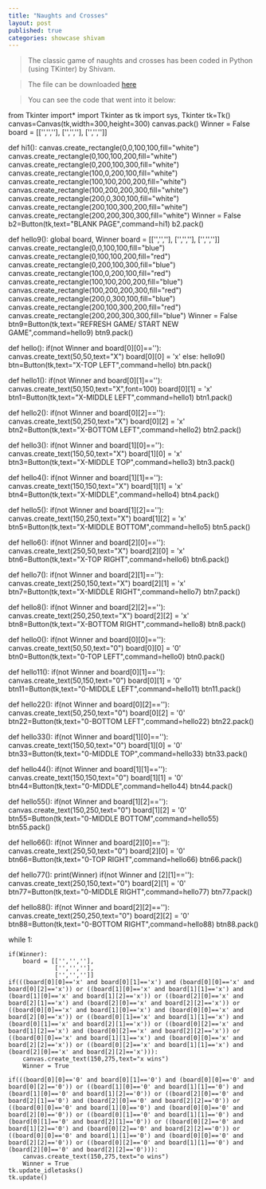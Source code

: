 ```yaml
---
title: "Naughts and Crosses"
layout: post
published: true
categories: showcase shivam
---
```


> The classic game of naughts and crosses has been coded in Python (using TKinter) by Shivam.

> The file can be downloaded [here](/files/showcase/Shivam/Python_naughts_and_crosses.py)

> You can see the code that went into it below:

from Tkinter import*
import Tkinter as tk
import sys, Tkinter
tk=Tk()
canvas=Canvas(tk,width=300,height=300)
canvas.pack()
Winner = False
board = [['','',''],
         ['','',''],
         ['','','']]

def hi1():
    canvas.create_rectangle(0,0,100,100,fill="white")
    canvas.create_rectangle(0,100,100,200,fill="white")
    canvas.create_rectangle(0,200,100,300,fill="white")
    canvas.create_rectangle(100,0,200,100,fill="white")
    canvas.create_rectangle(100,100,200,200,fill="white")
    canvas.create_rectangle(100,200,200,300,fill="white")
    canvas.create_rectangle(200,0,300,100,fill="white")
    canvas.create_rectangle(200,100,300,200,fill="white")
    canvas.create_rectangle(200,200,300,300,fill="white")
    Winner = False
b2=Button(tk,text="BLANK PAGE",command=hi1)
b2.pack()

def hello9():
    global board, Winner
    board = [['','',''],
             ['','',''],
             ['','','']]
    canvas.create_rectangle(0,0,100,100,fill="blue")
    canvas.create_rectangle(0,100,100,200,fill="red")
    canvas.create_rectangle(0,200,100,300,fill="blue")
    canvas.create_rectangle(100,0,200,100,fill="red")
    canvas.create_rectangle(100,100,200,200,fill="blue")
    canvas.create_rectangle(100,200,200,300,fill="red")
    canvas.create_rectangle(200,0,300,100,fill="blue")
    canvas.create_rectangle(200,100,300,200,fill="red")
    canvas.create_rectangle(200,200,300,300,fill="blue")
    Winner = False
btn9=Button(tk,text="REFRESH GAME/ START NEW GAME",command=hello9)
btn9.pack()

def hello():
    if(not Winner and board[0][0]==''):
       canvas.create_text(50,50,text="X")
       board[0][0] = 'x'
    else:
        hello9()
btn=Button(tk,text="X-TOP LEFT",command=hello)
btn.pack()

def hello1():
    if(not Winner and board[0][1]==''):
      canvas.create_text(50,150,text="X",font=100)
      board[0][1] = 'x'
btn1=Button(tk,text="X-MIDDLE LEFT",command=hello1)
btn1.pack()

def hello2():
    if(not Winner and board[0][2]==''):
      canvas.create_text(50,250,text="X")
      board[0][2] = 'x'
btn2=Button(tk,text="X-BOTTOM LEFT",command=hello2)
btn2.pack()

def hello3():
    if(not Winner and board[1][0]==''):
      canvas.create_text(150,50,text="X")
      board[1][0] = 'x'
btn3=Button(tk,text="X-MIDDLE TOP",command=hello3)
btn3.pack()

def hello4():
    if(not Winner and board[1][1]==''):
      canvas.create_text(150,150,text="X")
      board[1][1] = 'x'
btn4=Button(tk,text="X-MIDDLE",command=hello4)
btn4.pack()

def hello5():
    if(not Winner and board[1][2]==''):
      canvas.create_text(150,250,text="X")
      board[1][2] = 'x'
btn5=Button(tk,text="X-MIDDLE BOTTOM",command=hello5)
btn5.pack()

def hello6():
    if(not Winner and board[2][0]==''):
      canvas.create_text(250,50,text="X")
      board[2][0] = 'x'
btn6=Button(tk,text="X-TOP RIGHT",command=hello6)
btn6.pack()

def hello7():
    if(not Winner and board[2][1]==''):
      canvas.create_text(250,150,text="X")
      board[2][1] = 'x'
btn7=Button(tk,text="X-MIDDLE RIGHT",command=hello7)
btn7.pack()

def hello8():
    if(not Winner and board[2][2]==''):
      canvas.create_text(250,250,text="X")
      board[2][2] = 'x'
btn8=Button(tk,text="X-BOTTOM RIGHT",command=hello8)
btn8.pack()

def hello0():
    if(not Winner and board[0][0]==''):
      canvas.create_text(50,50,text="0")
      board[0][0] = '0'
btn0=Button(tk,text="0-TOP LEFT",command=hello0)
btn0.pack()

def hello11():
    if(not Winner and board[0][1]==''):
      canvas.create_text(50,150,text="0")
      board[0][1] = '0'
btn11=Button(tk,text="0-MIDDLE LEFT",command=hello11)
btn11.pack()

def hello22():
    if(not Winner and board[0][2]==''):
      canvas.create_text(50,250,text="0")
      board[0][2] = '0'
btn22=Button(tk,text="0-BOTTOM LEFT",command=hello22)
btn22.pack()

def hello33():
    if(not Winner and board[1][0]==''):
      canvas.create_text(150,50,text="0")
      board[1][0] = '0'
btn33=Button(tk,text="0-MIDDLE TOP",command=hello33)
btn33.pack()

def hello44():
    if(not Winner and board[1][1]==''):
      canvas.create_text(150,150,text="0")
      board[1][1] = '0'
btn44=Button(tk,text="0-MIDDLE",command=hello44)
btn44.pack()

def hello55():
    if(not Winner and board[1][2]==''):
      canvas.create_text(150,250,text="0")
      board[1][2] = '0'
btn55=Button(tk,text="0-MIDDLE BOTTOM",command=hello55)
btn55.pack()

def hello66():
    if(not Winner and board[2][0]==''):
        canvas.create_text(250,50,text="0")
        board[2][0] = '0'
btn66=Button(tk,text="0-TOP RIGHT",command=hello66)
btn66.pack()

def hello77():
    print(Winner)
    if(not Winner and [2][1]==''):
        canvas.create_text(250,150,text="0")
        board[2][1] = '0'
btn77=Button(tk,text="0-MIDDLE RIGHT",command=hello77)
btn77.pack()

def hello88():
    if(not Winner and board[2][2]==''):
      canvas.create_text(250,250,text="0")
      board[2][2] = '0'
btn88=Button(tk,text="0-BOTTOM RIGHT",command=hello88)
btn88.pack()


while 1:


    if(Winner):
        board = [['','',''],
                 ['','',''],
                 ['','','']]
    if(((board[0][0]=='x' and board[0][1]=='x') and (board[0][0]=='x' and board[0][2]=='x')) or ((board[1][0]=='x' and board[1][1]=='x') and (board[1][0]=='x' and board[1][2]=='x')) or ((board[2][0]=='x' and board[2][1]=='x') and (board[2][0]=='x' and board[2][2]=='x')) or ((board[0][0]=='x' and board[1][0]=='x') and (board[0][0]=='x' and board[2][0]=='x')) or ((board[0][1]=='x' and board[1][1]=='x') and (board[0][1]=='x' and board[2][1]=='x')) or ((board[0][2]=='x' and board[1][2]=='x') and (board[0][2]=='x' and board[2][2]=='x')) or ((board[0][0]=='x' and board[1][1]=='x') and (board[0][0]=='x' and board[2][2]=='x')) or ((board[0][2]=='x' and board[1][1]=='x') and (board[2][0]=='x' and board[2][2]=='x'))):
        canvas.create_text(150,275,text="x wins")
        Winner = True

    if(((board[0][0]=='0' and board[0][1]=='0') and (board[0][0]=='0' and board[0][2]=='0')) or ((board[1][0]=='0' and board[1][1]=='0') and (board[1][0]=='0' and board[1][2]=='0')) or ((board[2][0]=='0' and board[2][1]=='0') and (board[2][0]=='0' and board[2][2]=='0')) or ((board[0][0]=='0' and board[1][0]=='0') and (board[0][0]=='0' and board[2][0]=='0')) or ((board[0][1]=='0' and board[1][1]=='0') and (board[0][1]=='0' and board[2][1]=='0')) or ((board[0][2]=='0' and board[1][2]=='0') and (board[0][2]=='0' and board[2][2]=='0')) or ((board[0][0]=='0' and board[1][1]=='0') and (board[0][0]=='0' and board[2][2]=='0')) or ((board[0][2]=='0' and board[1][1]=='0') and (board[2][0]=='0' and board[2][2]=='0'))):
        canvas.create_text(150,275,text="o wins")
        Winner = True
    tk.update_idletasks()
    tk.update()